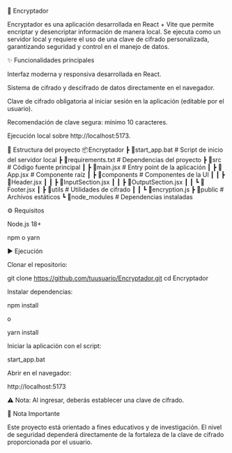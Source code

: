 🔐 Encryptador

Encryptador es una aplicación desarrollada en React + Vite que permite encriptar y desencriptar información de manera local.
Se ejecuta como un servidor local y requiere el uso de una clave de cifrado personalizada, garantizando seguridad y control en el manejo de datos.

✨ Funcionalidades principales

Interfaz moderna y responsiva desarrollada en React.

Sistema de cifrado y descifrado de datos directamente en el navegador.

Clave de cifrado obligatoria al iniciar sesión en la aplicación (editable por el usuario).

Recomendación de clave segura: mínimo 10 caracteres.

Ejecución local sobre http://localhost:5173.

📂 Estructura del proyecto
📦Encryptador
 ┣ 📜start_app.bat          # Script de inicio del servidor local
 ┣ 📜requirements.txt       # Dependencias del proyecto
 ┣ 📂src                    # Código fuente principal
 ┃ ┣ 📜main.jsx             # Entry point de la aplicación
 ┃ ┣ 📜App.jsx              # Componente raíz
 ┃ ┣ 📂components           # Componentes de la UI
 ┃ ┃ ┣ 📜Header.jsx
 ┃ ┃ ┣ 📜InputSection.jsx
 ┃ ┃ ┣ 📜OutputSection.jsx
 ┃ ┃ ┗ 📜Footer.jsx
 ┃ ┣ 📂utils                # Utilidades de cifrado
 ┃ ┃ ┗ 📜encryption.js
 ┣ 📂public                 # Archivos estáticos
 ┗ 📂node_modules           # Dependencias instaladas

⚙️ Requisitos

Node.js 18+

npm o yarn

▶️ Ejecución

Clonar el repositorio:

git clone https://github.com/tuusuario/Encryptador.git
cd Encryptador


Instalar dependencias:

npm install


o

yarn install


Iniciar la aplicación con el script:

start_app.bat


Abrir en el navegador:

http://localhost:5173


⚠️ Nota: Al ingresar, deberás establecer una clave de cifrado.

📌 Nota Importante

Este proyecto está orientado a fines educativos y de investigación.
El nivel de seguridad dependerá directamente de la fortaleza de la clave de cifrado proporcionada por el usuario.
